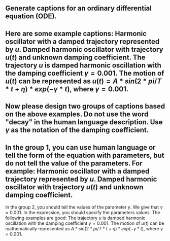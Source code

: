 Generate captions for an ordinary differential equation (ODE).
---
Here are some example captions:
Harmonic oscillator with a damped trajectory represented by $u$.
Damped harmonic oscillator with trajectory $u(t)$ and unknown damping coefficient.
The trajectory $u$ is damped harmonic oscillation with the damping coefficient $\gamma = 0.001$.
The motion of $u(t)$ can be represented as $u(t) = A*sin(2*pi/T * t + \eta)*exp(-\gamma*t)$, where $\gamma = 0.001$.
---
Now please design two groups of captions based on the above examples. Do not use the word "decay" in the human language description. Use $\gamma$ as the notation of the damping coefficient.
----
In the group 1, you can use human language or tell the form of the equation with parameters, but do not tell the value of the parameters. For example: Harmonic oscillator with a damped trajectory represented by $u$.
Damped harmonic oscillator with trajectory $u(t)$ and unknown damping coefficient.
---
In the group 2, you should tell the values of the parameter $\gamma$. We give that $\gamma = 0.001$. In the expression, you should specify the parameters values. The following examples are good:
The trajectory $u$ is damped harmonic oscillation with the damping coefficient $\gamma = 0.001$.
The motion of $u(t)$ can be mathematically represented as $A*sin(2*pi/T * t + \eta)*exp(-\gamma*t)$, where $\gamma = 0.001$.
